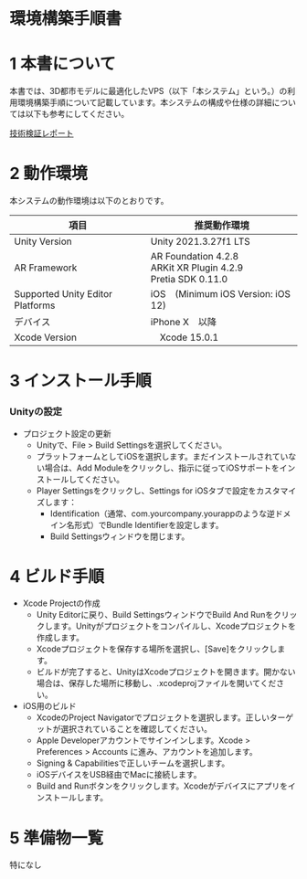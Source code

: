 # 環境構築手順書

# 1 本書について

本書では、3D都市モデルに最適化したVPS（以下「本システム」という。）の利用環境構築手順について記載しています。本システムの構成や仕様の詳細については以下も参考にしてください。

[技術検証レポート](https://xxx)

# 2 動作環境

本システムの動作環境は以下のとおりです。




| 項目 | 推奨動作環境 | 
| - | - |
| Unity Version | Unity 2021.3.27f1 LTS | 
| AR Framework | AR Foundation 4.2.8 <br> ARKit XR Plugin 4.2.9 <br> Pretia SDK 0.11.0 | 
| Supported Unity Editor Platforms | iOS　(Minimum iOS Version: iOS 12) | 
| デバイス | iPhone X　以降 | 
| Xcode Version |　Xcode 15.0.1 | 


# 3 インストール手順

### Unityの設定
* プロジェクト設定の更新
  * Unityで、File > Build Settingsを選択してください。
  * プラットフォームとしてiOSを選択します。まだインストールされていない場合は、Add Moduleをクリックし、指示に従ってiOSサポートをインストールしてください。
  * Player Settingsをクリックし、Settings for iOSタブで設定をカスタマイズします：
    * Identification（通常、com.yourcompany.yourappのような逆ドメイン名形式）でBundle Identifierを設定します。
    * Build Settingsウィンドウを閉じます。

# 4 ビルド手順

* Xcode Projectの作成
  * Unity Editorに戻り、Build SettingsウィンドウでBuild And Runをクリックします。Unityがプロジェクトをコンパイルし、Xcodeプロジェクトを作成します。
  * Xcodeプロジェクトを保存する場所を選択し、[Save]をクリックします。
  * ビルドが完了すると、UnityはXcodeプロジェクトを開きます。開かない場合は、保存した場所に移動し、.xcodeprojファイルを開いてください。
* iOS用のビルド
  * XcodeのProject Navigatorでプロジェクトを選択します。正しいターゲットが選択されていることを確認してください。
  * Apple Developerアカウントでサインインします。Xcode > Preferences > Accounts に進み、アカウントを追加します。
  * Signing & Capabilitiesで正しいチームを選択します。
  * iOSデバイスをUSB経由でMacに接続します。
  * Build and Runボタンをクリックします。Xcodeがデバイスにアプリをインストールします。

# 5 準備物一覧

特になし
